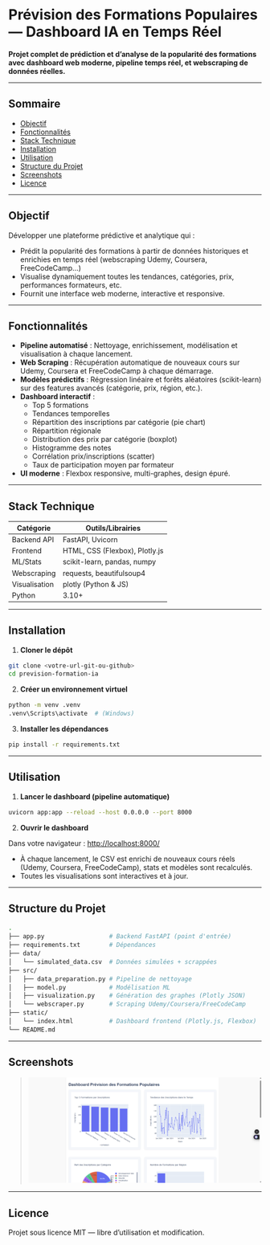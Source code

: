 # Prévision des Formations Populaires — Dashboard IA en Temps Réel

**Projet complet de prédiction et d’analyse de la popularité des formations avec dashboard web moderne, pipeline temps réel, et webscraping de données réelles.**

---

## Sommaire
- [Objectif](#objectif)
- [Fonctionnalités](#fonctionnalités)
- [Stack Technique](#stack-technique)
- [Installation](#installation)
- [Utilisation](#utilisation)
- [Structure du Projet](#structure-du-projet)
- [Screenshots](#screenshots)
- [Licence](#licence)

---

## Objectif
Développer une plateforme prédictive et analytique qui :
- Prédit la popularité des formations à partir de données historiques et enrichies en temps réel (webscraping Udemy, Coursera, FreeCodeCamp...)
- Visualise dynamiquement toutes les tendances, catégories, prix, performances formateurs, etc.
- Fournit une interface web moderne, interactive et responsive.

---

## Fonctionnalités
- **Pipeline automatisé** : Nettoyage, enrichissement, modélisation et visualisation à chaque lancement.
- **Web Scraping** : Récupération automatique de nouveaux cours sur Udemy, Coursera et FreeCodeCamp à chaque démarrage.
- **Modèles prédictifs** : Régression linéaire et forêts aléatoires (scikit-learn) sur des features avancés (catégorie, prix, région, etc.).
- **Dashboard interactif** :
  - Top 5 formations
  - Tendances temporelles
  - Répartition des inscriptions par catégorie (pie chart)
  - Répartition régionale
  - Distribution des prix par catégorie (boxplot)
  - Histogramme des notes
  - Corrélation prix/inscriptions (scatter)
  - Taux de participation moyen par formateur
- **UI moderne** : Flexbox responsive, multi-graphes, design épuré.

---

## Stack Technique
| Catégorie        | Outils/Librairies               |
|------------------|---------------------------------|
| Backend API      | FastAPI, Uvicorn                |
| Frontend         | HTML, CSS (Flexbox), Plotly.js  |
| ML/Stats         | scikit-learn, pandas, numpy     |
| Webscraping      | requests, beautifulsoup4         |
| Visualisation    | plotly (Python & JS)            |
| Python           | 3.10+                            |

---

## Installation

1. **Cloner le dépôt**
```bash
git clone <votre-url-git-ou-github>
cd prevision-formation-ia
```
2. **Créer un environnement virtuel**
```bash
python -m venv .venv
.venv\Scripts\activate  # (Windows)
```
3. **Installer les dépendances**
```bash
pip install -r requirements.txt
```

---

## Utilisation

1. **Lancer le dashboard (pipeline automatique)**
```bash
uvicorn app:app --reload --host 0.0.0.0 --port 8000
```
2. **Ouvrir le dashboard**

Dans votre navigateur : [http://localhost:8000/](http://localhost:8000/)

- À chaque lancement, le CSV est enrichi de nouveaux cours réels (Udemy, Coursera, FreeCodeCamp), stats et modèles sont recalculés.
- Toutes les visualisations sont interactives et à jour.

---

## Structure du Projet
```bash
.
├── app.py                  # Backend FastAPI (point d'entrée)
├── requirements.txt        # Dépendances
├── data/
│   └── simulated_data.csv  # Données simulées + scrappées
├── src/
│   ├── data_preparation.py # Pipeline de nettoyage
│   ├── model.py            # Modélisation ML
│   ├── visualization.py    # Génération des graphes (Plotly JSON)
│   └── webscraper.py       # Scraping Udemy/Coursera/FreeCodeCamp
├── static/
│   └── index.html          # Dashboard frontend (Plotly.js, Flexbox)
└── README.md
```

---

## Screenshots

> ![Dashboard Screenshot](static/dashboard_screenshot.png)

---

## Licence

Projet sous licence MIT — libre d’utilisation et modification.
